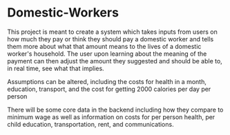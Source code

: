 Domestic-Workers
================
This project is meant to create a system which takes inputs from users on how much they pay or think they should pay a domestic worker
and tells them more about what that amount means to the lives of a domestic worker's household.
The user upon learning about the meaning of the payment can then adjust the amount they suggested and should be able to, in real time,
see what that implies.

Assumptions can be altered, including the costs for health in a month, education, transport, and the cost for getting 2000 calories
per day per person

There will be some core data in the backend including how they compare to minimum wage as well as information on costs for
per person health, per child education, transportation, rent, and communications.

